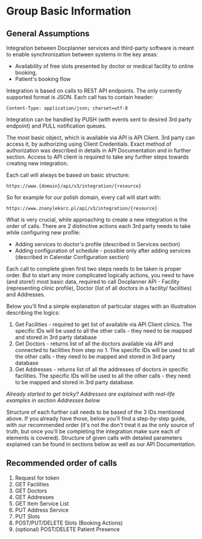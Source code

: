 # Group Basic Information

## General Assumptions
Integration between Docplanner services and third-party software is meant to enable synchronization between systems in the key areas:

- Availability of free slots presented by doctor or medical facility to online booking,
- Patient's booking flow

Integration is based on calls to REST API endpoints. The only currently supported format is JSON. Each call has to contain header:
```
Content-Type: application/json; charset=utf-8
```

Integration can be handled by PUSH (with events sent to desired 3rd party endpoint) and PULL notification queues. 

The most basic object, which is available via API is API Client. 3rd party can access it, by authorizing using Client Credentials. Exact method of authorization was described in details in API Documentation and in further section.  Access to API client is required to take any further steps towards creating new integration. 

Each call will always be based on basic structure:
```http 
https://www.{domain}/api/v3/integration/{resource}
```

So for example for our polish domain, every call will start with:
```http
https://www.znanylekarz.pl/api/v3/integration/{resource}
```

What is very crucial, while approaching to create a new integration is the order of calls. There are 2 distinctive actions each 3rd party needs to take while configuring new profile:

- Adding services to doctor's profile (described in Services section)
- Adding configuration of schedule - possible only after adding services (described in Calendar Configuration section)

Each call to complete given first two steps needs to be taken is proper order.  But to start any more complicated logically actions, you need to have (and store!) most basic data, required to call Docplanner API - Facility (representing clinic profile), Doctor (list of all doctors in a facility/ facilities) and Addresses.

Below you'll find a simple explanation of particular stages with an illustration describing the logics:
1. Get Facilities - required to get list of available via API Client clinics. The specific IDs will be used to all the other calls - they need to be mapped and stored in 3rd party database 
1. Get Doctors - returns list of all the doctors available via API and connected to facilities from step no 1. The specific IDs will be used to all the other calls - they need to be mapped and stored in 3rd party database
1. Get Addresses - returns list of all the addresses of doctors in specific facilities. The specific IDs will be used to all the other calls - they need to be mapped and stored in 3rd party database.

_Already started to get tricky? Addresses are explained with real-life examples in section Addresses below_

Structure of each further call needs to be based of the 3  IDs mentioned above. If you already have those, below you'll find a step-by-step guide, with our recommended order (it's not the don't treat it as the only source of truth, but once you'll be completing the integration make sure each of elements is covered). Structure of given calls with detailed parameters explained can be found in sections below as well as our API Documentation.

## Recommended order of calls
1. Request for token 
1. GET Facilities
1. GET Doctors
1. GET Addresses
1. GET Item Service List
1. PUT Address Service
1. PUT Slots
1. POST/PUT/DELETE Slots (Booking Actions)
1. (optional) POST/DELETE Patient Presence
